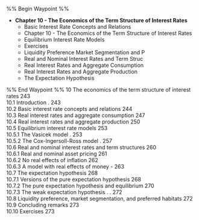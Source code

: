%% Begin Waypoint %%
- **Chapter 10 - The Economics of the Term Structure of Interest Rates**
	- Basic Interest Rate Concepts and Relations
	- Chapter 10 - The Economics of the Term Structure of Interest Rates
	- Equilibrium Interest Rate Models
	- Exercises
	- Liquidity Preference Market Segmentation and P
	- Real and Nominal Interest Rates and Term Struc
	- Real Interest Rates and Aggregate Consumption
	- Real Interest Rates and Aggregate Production
	- The Expectation Hypothesis

%% End Waypoint %%
10 The economics of the term structure of interest rates 243  
10.1 Introduction . 243   
10.2 Basic interest rate concepts and relations 244   
10.3 Real interest rates and aggregate consumption 247   
10.4 Real interest rates and aggregate production 250   
10.5 Equilibrium interest rate models 253   
10.5.1 The Vasicek model . 253   
10.5.2 The Cox-Ingersoll-Ross model . 257   
10.6 Real and nominal interest rates and term structures 260   
10.6.1 Real and nominal asset pricing 261   
10.6.2 No real effects of inflation 262   
10.6.3 A model with real effects of money - 263   
10.7 The expectation hypothesis 268   
10.7.1 Versions of the pure expectation hypothesis 268   
10.7.2 The pure expectation hypothesis and equilibrium 270   
10.7.3 The weak expectation hypothesis . . 272   
10.8 Liquidity preference, market segmentation, and preferred habitats 272   
10.9 Concluding remarks 273   
10.10 Exercises 273
